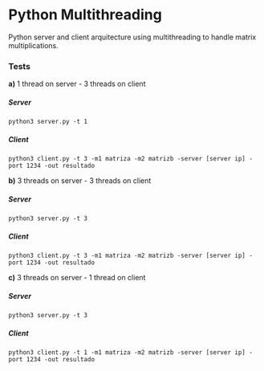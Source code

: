 # Python Multithreading

Python server and client arquitecture using multithreading to handle matrix multiplications.

### Tests

**a)** 1 thread on server - 3 threads on client 
##### Server
`python3 server.py -t 1`

##### Client
`python3 client.py -t 3 -m1 matriza -m2 matrizb -server [server ip] -port 1234 -out resultado`

**b)** 3 threads on server - 3 threads on client 
##### Server
`python3 server.py -t 3`

##### Client
`python3 client.py -t 3 -m1 matriza -m2 matrizb -server [server ip] -port 1234 -out resultado`

**c)** 3 threads on server - 1 thread on client 
##### Server
`python3 server.py -t 3`

##### Client
`python3 client.py -t 1 -m1 matriza -m2 matrizb -server [server ip] -port 1234 -out resultado`